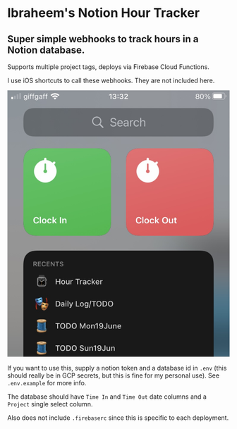 # Ibraheem's Notion Hour Tracker

## Super simple webhooks to track hours in a Notion database.

Supports multiple project tags, deploys via Firebase Cloud Functions.

I use iOS shortcuts to call these webhooks. They are not included here.

![](shortcuts.jpg)

If you want to use this, supply a notion token and a database id in `.env` (this should really be in GCP secrets, but this is fine for my personal use). See `.env.example` for more info.

The database should have `Time In` and `Time Out` date columns and a `Project` single select column.

Also does not include `.firebaserc` since this is specific to each deployment.